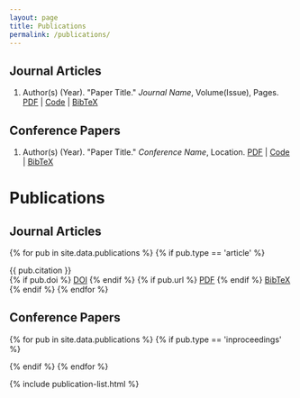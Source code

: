 ```yaml
---
layout: page
title: Publications
permalink: /publications/
---
```


## Journal Articles

1. Author(s) (Year). "Paper Title." *Journal Name*, Volume(Issue), Pages.
   [PDF](link) | [Code](link) | [BibTeX](link)

## Conference Papers

1. Author(s) (Year). "Paper Title." *Conference Name*, Location.
   [PDF](link) | [Code](link) | [BibTeX](link)







# Publications

## Journal Articles
{% for pub in site.data.publications %}
{% if pub.type == 'article' %}
<div class="publication">
  <div class="pub-citation">{{ pub.citation }}</div>
  
  <div class="pub-links">
    {% if pub.doi %}
    <a href="https://doi.org/{{ pub.doi }}" target="_blank">DOI</a>
    {% endif %}
    {% if pub.url %}
    <a href="{{ pub.url }}" target="_blank">PDF</a>
    {% endif %}
    <a href="javascript:void(0)" onclick="toggleBibtex('{{ pub.key }}')">BibTeX</a>
  </div>

  <div id="{{ pub.key }}-bibtex" class="bibtex" style="display: none;">
    <pre><code>{{ pub.bibtex }}</code></pre>
  </div>
</div>
{% endif %}
{% endfor %}

## Conference Papers
{% for pub in site.data.publications %}
{% if pub.type == 'inproceedings' %}
<div class="publication">
  <!-- Same structure as above -->
</div>
{% endif %}
{% endfor %}

<script>
function toggleBibtex(key) {
  var element = document.getElementById(key + '-bibtex');
  element.style.display = element.style.display === 'none' ? 'block' : 'none';
}
</script>




{% include publication-list.html %}
